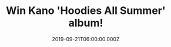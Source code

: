 ---
campaign-uuid: "c-6eb7b2fc-2c2a-4869-9402-aaae4cd2cdd8"
type: "Competition"
category: "Music"
date: "2019-09-21T06:00:00.000Z"
end-date: "2019-11-21T23:59:00.000Z"
disable-form: false
is_promoted: true
has_entry_page: true
title: "Win Kano 'Hoodies All Summer' album!"
competition-description: "<p>The sixth studio album from Kano is finally here and\
  \ we are giving you the chance of winning one copy. The 10-track album sees Kano\
  \ explore a more minimal sound which brings his lyrical prowess to the fore. If\
  \ you want to be the first one hearing it enter the form below for a chance to win\
  \ his brand new album now!</p>\n"
hero-header: "Win Kano 'Hoodies All Summer' album!"
terms-confirmation: "N/A"
banner-img: "https://assets.expresslyapp.com/asset-b8ff2f04-0f05-4fe1-97b9-716b8516c19e.jpg"
logo-left-href: "aaa.nme.com"
logo-left-image: "https://assets.expresslyapp.com/asset-6e959645-18c8-4854-9123-ff104b979ca3.jpg"
logo-left-title: "NME AAA"
bg-image-hero: "https://assets.expresslyapp.com/asset-64598b46-932a-4332-8a9d-f5050d7eee58.jpg"
bg-image-first: "https://assets.expresslyapp.com/asset-9bfaca3b-295e-4742-ae52-64378ac4ab2d.jpg"
section1-content: "<p>The sixth studio album from Kano, and his first release since\
  \ 2016's acclaimed Mercury-nominated 'Made in the Manor'. The 10-track album sees\
  \ Kano explore a more minimal (yet still uniquely British) sound which brings his\
  \ lyrical prowess to the fore. The multi-layered elements of the record embrace\
  \ a diverse instrumentation, as well as the broader strokes of hip hop and dancehall,\
  \ and features appearances from Kojo Funds, Popcaan, Lil Silva, D Double E and Ghetts</p>\n"
entry-title: "Win Kano 'Hoodies All Summer' album!"
entry-content: "<p>Enter the draw to win Kano 'Hoodies All Summer' album by completing\
  \ the form below before 23:59 on the 21st of November 2019.</p>\n"
has-winner: false
prize-description: "Kano 'Hoodies All Summer' album"
special-conditions: "Multiple entries are allowed up to one every day."
country-restrictions:
- "GB"
---